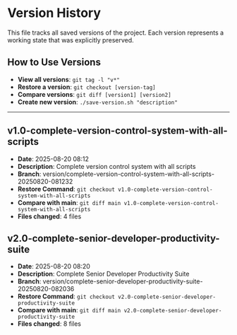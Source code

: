 # Version History

This file tracks all saved versions of the project. Each version represents a working state that was explicitly preserved.

## How to Use Versions
- **View all versions**: `git tag -l "v*"`
- **Restore a version**: `git checkout [version-tag]`
- **Compare versions**: `git diff [version1] [version2]`
- **Create new version**: `./save-version.sh "description"`

---

## v1.0-complete-version-control-system-with-all-scripts
- **Date**: 2025-08-20 08:12
- **Description**: Complete version control system with all scripts
- **Branch**: version/complete-version-control-system-with-all-scripts-20250820-081232
- **Restore Command**: `git checkout v1.0-complete-version-control-system-with-all-scripts`
- **Compare with main**: `git diff main v1.0-complete-version-control-system-with-all-scripts`
- **Files changed**: 4 files

## v2.0-complete-senior-developer-productivity-suite
- **Date**: 2025-08-20 08:20
- **Description**: Complete Senior Developer Productivity Suite
- **Branch**: version/complete-senior-developer-productivity-suite-20250820-082036
- **Restore Command**: `git checkout v2.0-complete-senior-developer-productivity-suite`
- **Compare with main**: `git diff main v2.0-complete-senior-developer-productivity-suite`
- **Files changed**: 8 files

